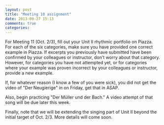 ```yaml
---
layout: post
title: "Meeting 10 assignment"
date: 2013-09-27 15:13
comments: true
categories: 
---
```


For Meeting 11 (Oct. 2/3), fill out your Unit II rhythmic portfolio on Piazza. For each of the six categories, make sure you have provided one correct example in Piazza. If excerpts you previously have submitted have been confirmed by your colleagues or instructor, don't worry about that category. However, for categories you have not attempted yet, or for categories where your example was proven incorrect by your colleagues or instructor, provide a new example.

If, for whatever reason (I know a few of you were sick), you did not get the video of "Der Neugierige" in on Friday, get that in ASAP.

Also, begin practicing "Der Müller und der Bach." A video attempt of that song will be due later this week.

Finally, note that we will be extending the singing part of Unit II beyond the initial target of Oct. 2/3. More details will come soon.